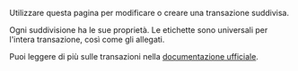 Utilizzare questa pagina per modificare o creare una transazione suddivisa.

Ogni suddivisione ha le sue proprietà. Le etichette sono universali per l'intera transazione, così come gli allegati.

Puoi leggere di più sulle transazioni nella [documentazione ufficiale](https://firefly-iii.readthedocs.io/en/latest/concepts/transactions.html).